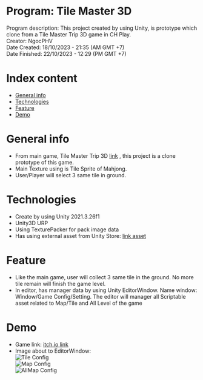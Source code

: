 # Program: Tile Master 3D
Program description: This project created by using Unity, is prototype which clone from a Tile Master Trip 3D game in CH Play. <br />
Creator: NgocPHV <br />
Date Created: 18/10/2023 - 21:35 (AM GMT +7) <br />
Date Finished: 22/10/2023 - 12:29 (PM GMT +7)  <br />

# Index content
* [General info](#general-info)
* [Technologies](#technologies)
* [Feature](#feature)
* [Demo](#demo)

# General info
- From main game, Tile Master Trip 3D [link](https://play.google.com/store/apps/details?id=com.higgs.tilemaster.trip3d) , this project is a clone prototype of this game.
- Main Texture using is Tile Sprite of Mahjong.
- User/Player will select 3 same tile in ground.

# Technologies
- Create by using Unity 2021.3.26f1
- Unity3D URP
- Using TexturePacker for pack image data
- Has using external asset from Unity Store: [link asset](https://assetstore.unity.com/packages/2d/gui/icons/2d-casual-ui-hd-82080)

# Feature
- Like the main game, user will collect 3 same tile in the ground. No more tile remain will finish the game level.
- In editor, has manager data by using Unity EditorWindow. Name window: Window/Game Config/Setting. The editor will manager all Scriptable asset related to Map/Tile and All Level of the game

# Demo
- Game link: [itch.io link](https://akibagon.itch.io/tile-master-3d-clone-prototype)
- Image about to EditorWindow: <br />
![Tile Config](./Readme-Image/Tile-Config.png) <br />
![Map Config](./Readme-Image/Map-Config.png) <br />
![AllMap Config](./Readme-Image/AllMap-Config.png) <br />

